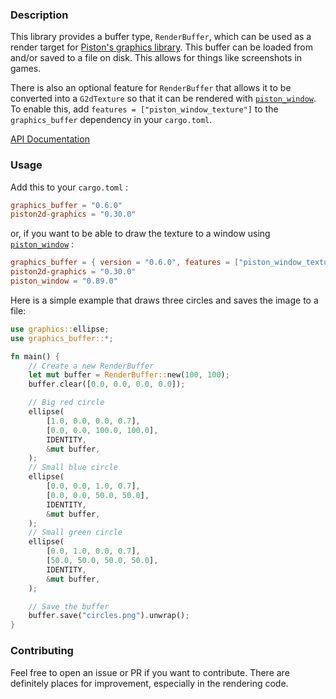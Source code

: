 ### Description

This library provides a buffer type, `RenderBuffer`, which can be used as a render target for [Piston's graphics library](https://github.com/PistonDevelopers/graphics). This buffer can be loaded from and/or saved to a file on disk. This allows for things like screenshots in games.

There is also an optional feature for `RenderBuffer` that allows it to be converted into a `G2dTexture` so that it can be rendered with [`piston_window`](https://github.com/PistonDevelopers/piston_window). To enable this, add `features = ["piston_window_texture"]` to the `graphics_buffer` dependency in your `cargo.toml`.

[API Documentation](https://docs.rs/graphics_buffer/)

### Usage

Add this to your `cargo.toml` :

```toml
graphics_buffer = "0.6.0"
piston2d-graphics = "0.30.0"
```

or, if you want to be able to draw the texture to a window using [`piston_window`](https://github.com/PistonDevelopers/piston_window) :

```toml
graphics_buffer = { version = "0.6.0", features = ["piston_window_texture"] }
piston2d-graphics = "0.30.0"
piston_window = "0.89.0"
```

Here is a simple example that draws three circles and saves the image to a file:

```rust
use graphics::ellipse;
use graphics_buffer::*;

fn main() {
    // Create a new RenderBuffer
    let mut buffer = RenderBuffer::new(100, 100);
    buffer.clear([0.0, 0.0, 0.0, 0.0]);

    // Big red circle
    ellipse(
        [1.0, 0.0, 0.0, 0.7],
        [0.0, 0.0, 100.0, 100.0],
        IDENTITY,
        &mut buffer,
    );
    // Small blue circle
    ellipse(
        [0.0, 0.0, 1.0, 0.7],
        [0.0, 0.0, 50.0, 50.0],
        IDENTITY,
        &mut buffer,
    );
    // Small green circle
    ellipse(
        [0.0, 1.0, 0.0, 0.7],
        [50.0, 50.0, 50.0, 50.0],
        IDENTITY,
        &mut buffer,
    );

    // Save the buffer
    buffer.save("circles.png").unwrap();
}
```

### Contributing

Feel free to open an issue or PR if you want to contribute. There are definitely places for improvement, especially in the rendering code.
